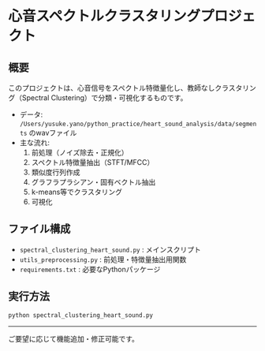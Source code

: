 # 心音スペクトルクラスタリングプロジェクト

## 概要

このプロジェクトは、心音信号をスペクトル特徴量化し、教師なしクラスタリング（Spectral Clustering）で分類・可視化するものです。

- データ: `/Users/yusuke.yano/python_practice/heart_sound_analysis/data/segments` のwavファイル
- 主な流れ:
    1. 前処理（ノイズ除去・正規化）
    2. スペクトル特徴量抽出（STFT/MFCC）
    3. 類似度行列作成
    4. グラフラプラシアン・固有ベクトル抽出
    5. k-means等でクラスタリング
    6. 可視化

## ファイル構成

- `spectral_clustering_heart_sound.py` : メインスクリプト
- `utils_preprocessing.py` : 前処理・特徴量抽出用関数
- `requirements.txt` : 必要なPythonパッケージ

## 実行方法

```bash
python spectral_clustering_heart_sound.py
```

---

ご要望に応じて機能追加・修正可能です。 